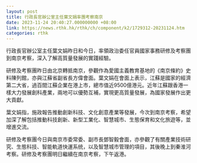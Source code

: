 ```yaml
---
layout: post
title: 行政長官辦公室主任葉文娟率團考察南京
date: 2023-11-24 20:40:27.000000000 +08:00
link: https://news.rthk.hk/rthk/ch/component/k2/1729312-20231124.htm
categories: rthk
---
```


行政長官辦公室主任葉文娟昨日和今日，率領政治委任官員國家事務研修及考察團到南京考察，深入了解高質量發展的實踐經驗。

研修及考察團昨日由北京轉抵南京，參觀作為愛國主義教育基地的《南京條約》史料陳列館，亦與江蘇省副省長方偉會面。葉文娟在會面上表示，江蘇是國家的經濟第二大省，過百間江蘇企業在港上市，總市值近9500億港元。近年江蘇跟香港一樣大力發展創科產業，兩地可以優勢互補，實現更高質量發展，為國家發展作出更大貢獻。

葉文娟指，施政報告推動創新科技、文化創意產業等發展，今次到南京考察，希望加深了解包括推動科技創新、新型工業化、智慧城市、生態保育和文化旅遊等，並增進交流。

研修及考察團今日與南京市委常委、副市長鄧智毅會面，亦參觀了有關產業技術研究、生態科技、智能軌道快運系统，以及智慧城市管理的項目，其後晚上到秦淮河考察。研修及考察團明日繼續在南京考察，下午返港。

